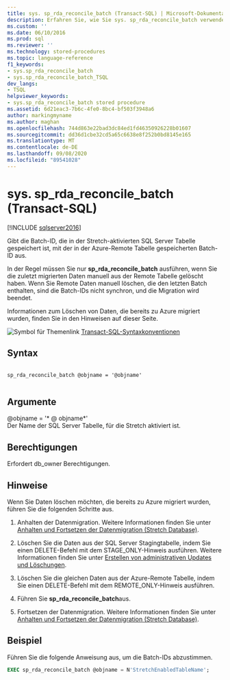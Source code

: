```yaml
---
title: sys. sp_rda_reconcile_batch (Transact-SQL) | Microsoft-Dokumentation
description: Erfahren Sie, wie Sie sys. sp_rda_reconcile_batch verwenden, um die Batch-ID in der Stretch-aktivierten SQL Server Tabelle mit der Batch-ID abzustimmen, die in der Azure-Remote Tabelle gespeichert ist.
ms.custom: ''
ms.date: 06/10/2016
ms.prod: sql
ms.reviewer: ''
ms.technology: stored-procedures
ms.topic: language-reference
f1_keywords:
- sys.sp_rda_reconcile_batch
- sys.sp_rda_reconcile_batch_TSQL
dev_langs:
- TSQL
helpviewer_keywords:
- sys.sp_rda_reconcile_batch stored procedure
ms.assetid: 6d21eac3-7b6c-4fe0-8bc4-bf503f3948a6
author: markingmyname
ms.author: maghan
ms.openlocfilehash: 744d863e22bad3dc84ed1fd46350926228b01607
ms.sourcegitcommit: dd36d1cbe32cd5a65c6638e8f252b0bd8145e165
ms.translationtype: MT
ms.contentlocale: de-DE
ms.lasthandoff: 09/08/2020
ms.locfileid: "89541028"
---
```

# <a name="syssp_rda_reconcile_batch-transact-sql"></a>sys. sp_rda_reconcile_batch (Transact-SQL)
[!INCLUDE [sqlserver2016](../../includes/applies-to-version/sqlserver2016.md)]

  Gibt die Batch-ID, die in der Stretch-aktivierten SQL Server Tabelle gespeichert ist, mit der in der Azure-Remote Tabelle gespeicherten Batch-ID aus.  
  
 In der Regel müssen Sie nur **sp_rda_reconcile_batch** ausführen, wenn Sie die zuletzt migrierten Daten manuell aus der Remote Tabelle gelöscht haben. Wenn Sie Remote Daten manuell löschen, die den letzten Batch enthalten, sind die Batch-IDs nicht synchron, und die Migration wird beendet.  
 
 Informationen zum Löschen von Daten, die bereits zu Azure migriert wurden, finden Sie in den Hinweisen auf dieser Seite.
  
 ![Symbol für Themenlink](../../database-engine/configure-windows/media/topic-link.gif "Symbol für Themenlink") [Transact-SQL-Syntaxkonventionen](../../t-sql/language-elements/transact-sql-syntax-conventions-transact-sql.md)  
   
## <a name="syntax"></a>Syntax  
  
```  
  
sp_rda_reconcile_batch @objname = '@objname'  
  
```  
  
## <a name="arguments"></a>Argumente  
 \@objname = '* \@ objname*'  
 Der Name der SQL Server Tabelle, für die Stretch aktiviert ist.  
  
## <a name="permissions"></a>Berechtigungen  
 Erfordert db_owner Berechtigungen.  
  
## <a name="remarks"></a>Hinweise  
 Wenn Sie Daten löschen möchten, die bereits zu Azure migriert wurden, führen Sie die folgenden Schritte aus.  
  
1.  Anhalten der Datenmigration. Weitere Informationen finden Sie unter [Anhalten und Fortsetzen der Datenmigration &#40;Stretch Database&#41;](../../sql-server/stretch-database/pause-and-resume-data-migration-stretch-database.md).  
  
2.  Löschen Sie die Daten aus der SQL Server Stagingtabelle, indem Sie einen DELETE-Befehl mit dem STAGE_ONLY-Hinweis ausführen. Weitere Informationen finden Sie unter [Erstellen von administrativen Updates und Löschungen](../../sql-server/stretch-database/manage-and-troubleshoot-stretch-database.md#adminHints).
  
3.  Löschen Sie die gleichen Daten aus der Azure-Remote Tabelle, indem Sie einen DELETE-Befehl mit dem REMOTE_ONLY-Hinweis ausführen.  
  
4.  Führen Sie **sp_rda_reconcile_batch**aus.  
  
5.  Fortsetzen der Datenmigration. Weitere Informationen finden Sie unter [Anhalten und Fortsetzen der Datenmigration &#40;Stretch Database&#41;](../../sql-server/stretch-database/pause-and-resume-data-migration-stretch-database.md).  
  
## <a name="example"></a>Beispiel  
 Führen Sie die folgende Anweisung aus, um die Batch-IDs abzustimmen.  
  
```sql  
EXEC sp_rda_reconcile_batch @objname = N'StretchEnabledTableName';  
```  
  
  
